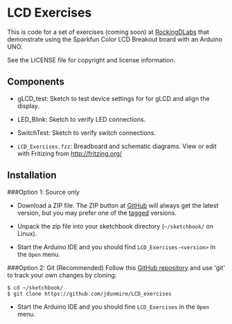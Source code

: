 LCD Exercises
=============
This is code for a set of exercises (coming soon) at
[RockingDLabs](http://rockingdlabs.dunmire.org) that demonstrate using
the Sparkfun Color LCD Breakout board with an Arduino UNO.

See the LICENSE file for copyright and license information.


Components
--------
* gLCD\_test:  Sketch to test device settings for for gLCD and align the
  display.

* LED\_Blink:
  Sketch to verify LED connections.
    
* SwitchTest:
  Sketch to verify switch connections.

* `LCD_Exercises.fzz`:
  Breadboard and schematic diagrams. View or edit with Fritizing from <http://fritzing.org/>


Installation
------------
###Option 1: Source only
* Download a ZIP file. The ZIP button at
  [GitHub](https://github.com/jdunmire/LCD_exercises) will always get the
  latest version, but you may prefer one of the
  [tagged](https://github.com/jdunmire/LCD_exercises/tags) versions.

* Unpack the zip file into your sketchbook directory (`~/sketchbook/` on
  Linux).

* Start the Arduino IDE and you should find `LCD_Exercises-<version>`
  in the `Open` menu.

###Option 2: Git (Recommended)
Follow this [GitHub repository](https://github.com/jdunmire/LCD_exercises)
and use 'git' to track your own changes by cloning:

    $ cd ~/sketchbook/
    $ git clone https://github.com/jdunmire/LCD_exercises

* Start the Arduino IDE and you should fine `LCD_Exercises` in the
  `Open` menu.


